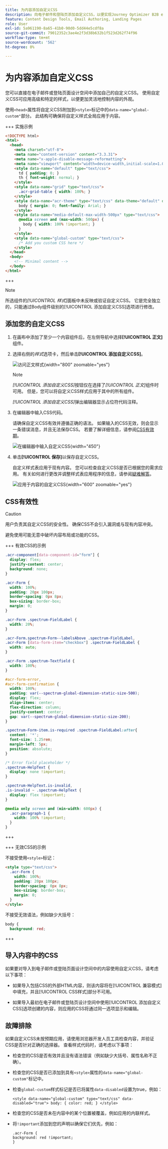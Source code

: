```yaml
---
title: 为内容添加自定义CSS
description: 向电子邮件和登陆页添加自定义CSS，以便实现Journey Optimizer B2B edition中标准组件以外的高级样式和精确设计控制。
feature: Content Design Tools, Email Authoring, Landing Pages
role: User
exl-id: 5a961190-8a65-41b0-90d0-5dd44e5cdf8a
source-git-commit: 79012352c3ae4e2f3d38b632b1f523d262f74f96
workflow-type: tm+mt
source-wordcount: '562'
ht-degree: 0%

---
```


# 为内容添加自定义CSS

您可以直接在电子邮件或登陆页面设计空间中添加自己的自定义CSS。 使用自定义CSS可应用高级和特定的样式，以便更加灵活地控制内容的外观。

使用`<head>`属性将自定义CSS附加到`<style>`标记中的`data-name="global-custom"`部分。 此结构可确保将自定义样式全局应用于内容。

+++ 实施示例

```html
<!DOCTYPE html>
<html>
  <head>
    <meta charset="utf-8">
    <meta name="content-version" content="3.3.31">
    <meta name="x-apple-disable-message-reformatting">
    <meta name="viewport" content="width=device-width,initial-scale=1.0">
    <style data-name="default" type="text/css">
      td { padding: 0; }
      th { font-weight: normal; }
    </style>
    <style data-name="grid" type="text/css">
      .acr-grid-table { width: 100%; }
    </style>
    <style data-name="acr-theme" type="text/css" data-theme="default" data-variant="0">
      body { margin: 0; font-family: Arial; }
    </style>
    <style data-name="media-default-max-width-500px" type="text/css">
      @media screen and (max-width: 500px) {
        body { width: 100% !important; }
      }
    </style>
    <style data-name="global-custom" type="text/css">
      /* Add you custom CSS here */
    </style>
  </head>
  <body>
    <!-- Minimal content -->
  </body>
</html>
```

+++

>[!NOTE]
>
>所选组件的&#x200B;_[!UICONTROL 样式]_&#x200B;面板中未反映或验证自定义CSS。 它是完全独立的，只能通过Body组件级别的[!UICONTROL 添加自定义CSS]选项进行修改。

## 添加您的自定义CSS

1. 在画布中添加了至少一个内容组件后，在左侧导航中选择&#x200B;**[!UICONTROL 正文]**&#x200B;组件。

1. 选择右侧的&#x200B;_样式_&#x200B;选项卡，然后单击&#x200B;**[!UICONTROL 添加自定义CSS]**。

   ![访问正文样式](./assets/email-body-styles.png){width="800" zoomable="yes"}

   >[!NOTE]
   >
   >_[!UICONTROL 添加自定义CSS]_&#x200B;按钮仅在选择了&#x200B;_[!UICONTROL 正文]_&#x200B;组件时可用。 但是，您可以将自定义CSS样式应用于其中的所有组件。

   _[!UICONTROL 添加自定义CSS]_&#x200B;弹出编辑器显示占位符代码注释。

1. 在编辑器中输入CSS代码。

   请确保自定义CSS有效并遵循正确的语法。 如果输入的CSS无效，则会显示一条错误消息，并且无法保存CSS。 若要了解详细信息，请参阅[CSS有效期](#css-validity)。

   ![在编辑器中输入自定义CSS](./assets/content-design-add-custom-css.png){width="450"}

1. 单击&#x200B;**[!UICONTROL 保存]**&#x200B;以保存自定义CSS。

   自定义样式表应用于现有内容。 您可以检查自定义CSS是否已根据您的需求应用。 有关如何进行更改并调整样式表应用程序的信息，请参阅[疑难解答](#troubleshooting)。

   ![应用于内容的自定义CSS](assets/email-body-custom-css-applied.png){width="600" zoomable="yes"}

## CSS有效性

>[!CAUTION]
>
>用户负责其自定义CSS的安全性。 确保CSS不会引入漏洞或与现有内容冲突。
>
>避免使用可能无意中破坏内容布局或功能的CSS。

+++ 有效CSS的示例

```css
.acr-component[data-component-id="form"] {
  display: flex;
  justify-content: center;
  background: none;
}

.acr-Form {
  width: 100%;
  padding: 20px 100px;
  border-spacing: 0px 8px;
  box-sizing: border-box;
  margin: 0;
}

.acr-Form .spectrum-FieldLabel {
  width: 20%;
}

.acr-Form.spectrum-Form--labelsAbove .spectrum-FieldLabel,
.acr-Form [data-form-item="checkbox"] .spectrum-FieldLabel {
  width: auto;
}

.acr-Form .spectrum-Textfield {
  width: 100%;
}

#acr-form-error,
#acr-form-confirmation {
  width: 100%;
  padding: var(--spectrum-global-dimension-static-size-500);
  display: flex;
  align-items: center;
  flex-direction: column;
  justify-content: center;
  gap: var(--spectrum-global-dimension-static-size-200);
}

.spectrum-Form-item.is-required .spectrum-FieldLabel:after{
  content: '*';
  font-size: 1.25rem;
  margin-left: 5px;
  position: absolute;
}

/* Error field placeholder */
.spectrum-HelpText {
  display: none !important;
}

.spectrum-HelpText.is-invalid,
.is-invalid ~ .spectrum-HelpText {
  display: flex !important;
}
```

```css
@media only screen and (min-width: 600px) {
  .acr-paragraph-1 {
    width: 100% !important;
  }
}
```

+++

+++ 无效CSS的示例

不接受使用`<style>`标记：

```html
<style type="text/css">
  .acr-Form {
    width: 100%;
    padding: 20px 100px;
    border-spacing: 0px 8px;
    box-sizing: border-box;
    margin: 0;
  }
</style>
```

不接受无效语法，例如缺少大括号：

```css
body {
  background: red;
```

+++

## 导入内容中的CSS

如果要对导入到电子邮件或登陆页面设计空间中的内容使用自定义CSS，请考虑以下事项：

* 如果导入包括CSS的外部HTML内容，则<!-- unless converting that content, -->该内容将在[!UICONTROL 兼容模式]中填充，并且[!UICONTROL CSS样式]部分不可用。

* 如果导入最初在电子邮件或登陆页设计空间中使用[!UICONTROL 添加自定义CSS]选项创建的内容，则应用的CSS将通过同一选项显示和编辑。

## 故障排除

如果自定义CSS未按预期应用，请使用浏览器开发人员工具检查内容，并验证CSS是否针对正确的选择器。 查看样式代码时，请考虑以下事项：

* 检查您的CSS是否有效并且没有语法错误（例如缺少大括号、属性名称不正确）。

* 检查您的CSS是否已添加到具有`<style>`属性的`data-name="global-custom"`标记中。

* 检查`global-custom`样式标记是否已将属性`data-disabled`设置为true，例如：

  `<style data-name="global-custom" type="text/css" data-disabled="true"> body: { color: red; } </style>`

* 检查您的CSS是否未在内容中的某个位置被覆盖，例如应用的内联样式。

* 将`!important`添加到您的声明以确保它们优先，例如：

  ```
  .acr-Form {
  background: red !important;
  }
  ```
